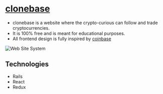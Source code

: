 # [clonebase](http://clonebase.herokuapp.com)

* clonebase is a website where the crypto-curious can follow and trade cryptocurrencies. 
* It is 100% free and is meant for educational purposes.
* All frontend design is fully inspired by [coinbase](https://www.coinbase.com)


![Web Site System](wiki/clonebase_demo-min.gif)

## Technologies
* Rails
* React
* Redux


